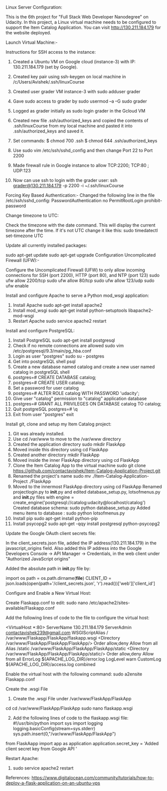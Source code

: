 Linux Server Configuration:

This is the 6th project for "Full Stack Web Developer Nanodegree" on Udacity.
In this project, a Linux virtual machine needs to be configured to support the Item Catalog Application.
You can visit  http://130.211.184.179  for the website deployed.

Launch Virtual Machine:-

Instructions for SSH access to the instance:
1.	Created a Ubuntu VM on Google cloud (instance-3) with IP: 130.211.184.179 (set by Google).
2.	Created key pair using ssh-keygen on local machine in /c/Users/Avishek/.ssh/linuxCourse
3.	Created user grader VM instance-3 with sudo adduser grader
4.	Gave sudo access to grader by sudo usermod –a –G sudo grader
5.	Logged as grader initially as sudo login grader in the Gcloud VM
6.	Created new file .ssh/authorized_keys and copied the contents of .ssh/linuxCourse from my local machine and pasted it into .ssh/authorized_keys and saved it.
7.	Set commands:
$ chmod 700 .ssh
$ chmod 644 .ssh/authorized_keys

8.	Use sudo vim /etc/ssh/sshd_config and then change Port 22 to Port 2200
9.	Made firewall rule in Google instance to allow TCP:2200; TCP:80 ; UDP:123
10.	Now can use ssh to login with the grader user: ssh grader@130.211.184.179 -p 2200 -i ~/.ssh/linuxCourse

Forcing Key Based Authentication:-
Changed the following line in the file /etc/ssh/sshd_config:
PasswordAuthentication no
PermitRootLogin prohibit-password

Change timezone to UTC:

Check the timezone with the date command. This will display the current timezone after the time. If it's not UTC change it like this:
sudo timedatectl set-timezone UTC

Update all currently installed packages:

sudo apt-get update
sudo apt-get upgrade
Configuration Uncomplicated Firewall (UFW):-

Configure the Uncomplicated Firewall (UFW) to only allow incoming connections for SSH (port 2200), HTTP (port 80), and NTP (port 123)
sudo ufw allow 2200/tcp
sudo ufw allow 80/tcp
sudo ufw allow 123/udp
sudo ufw enable

Install and configure Apache to serve a Python mod_wsgi application:

1.	Install Apache sudo apt-get install apache2
2.	Install mod_wsgi sudo apt-get install python-setuptools libapache2-mod-wsgi
3.	Restart Apache sudo service apache2 restart

Install and configure PostgreSQL:

1.	Install PostgreSQL sudo apt-get install postgresql
2.	Check if no remote connections are allowed sudo vim /etc/postgresql/9.3/main/pg_hba.conf
3.	Login as user "postgres" sudo su - postgres
4.	Get into postgreSQL shell psql
5.	Create a new database named catalog and create a new user named catalog in postgreSQL shell
6.	postgres=# CREATE DATABASE catalog;
7.	postgres=# CREATE USER catalog;
8.	Set a password for user catalog
9.	postgres=# ALTER ROLE catalog WITH PASSWORD 'udacity';
10.	Give user "catalog" permission to "catalog" application database
11.	postgres=# GRANT ALL PRIVILEGES ON DATABASE catalog TO catalog;
12.	Quit postgreSQL postgres=# \q
13.	Exit from user "postgres"
exit

Install git, clone and setup my Item Catalog project:

1.	Git was already installed.
2.	Use cd /var/www to move to the /var/www directory
3.	Created the application directory sudo mkdir FlaskApp
4.	Moved inside this directory using cd FlaskApp
5.	Created another directory mkdir FlaskApp
6.	Moved inside the inner FlaskApp directory using cd FlaskApp
7.	Clone the Item Catalog App to the virtual machine sudo git clone https://github.com/contactavishek/Item-Catalog-Application-Project.git
8.	Renamed the project's name sudo mv ./Item-Catalog-Application-Project ./FlaskApp
9.	Moved to the innermost FlaskApp directory using cd FlaskApp
        Renamed projectlogin.py to __init__.py and edited database_setup.py, lotsofmenus.py and __init__.py files with engine = create_engine('postgresql://catalog:udacity@localhost/catalog')
        Created database schema: sudo python database_setup.py
	Added menu items to database : sudo python lotsofmenus.py
10.	Install pip sudo apt-get install python-pip
11.	Install psycopg2 sudo apt-get -qqy install postgresql python-psycopg2

Update the Google OAuth client secrets file:

In the client_secrets.json file, added the IP address(130.211.184.179) in the javascript_origins field. Also added this IP address into the Google Developers Console -> API Manager -> Credentials, in the web client under "Authorized JavaScript origins"

Added the absolute path in __init__.py file by:

import os
path = os.path.dirname(__file__)
CLIENT_ID = json.loads(open(path+'/client_secrets.json', 'r').read())['web']['client_id']

Configure and Enable a New Virtual Host:

Create Flaskapp.conf to edit: sudo nano /etc/apache2/sites-available/Flaskapp.conf

Add the following lines of code to the file to configure the virtual host:

<VirtualHost *:80>
	ServerName 130.211.184.179
	ServerAdmin contactavishek239@gmail.com
	WSGIScriptAlias / /var/www/Flaskapp/FlaskApp/flaskapp.wsgi
	<Directory /var/www/FlaskApp/FlaskApp/FlaskApp/>
		Order allow,deny
		Allow from all
	</Directory>
	Alias /static /var/www/FlaskApp/FlaskApp/FlaskApp/static
	<Directory /var/www/FlaskApp/FlaskApp/FlaskApp/static/>
		Order allow,deny
		Allow from all
	</Directory>
	ErrorLog ${APACHE_LOG_DIR}/error.log
	LogLevel warn
	CustomLog ${APACHE_LOG_DIR}/access.log combined
</VirtualHost>

Enable the virtual host with the following command: sudo a2ensite Flaskapp.conf

Create the .wsgi File

1.	Create the .wsgi File under /var/www/FlaskApp/FlaskApp

cd cd /var/www/FlaskApp/FlaskApp
sudo nano flaskapp.wsgi

2.	Add the following lines of code to the flaskapp.wsgi file:
#!/usr/bin/python
import sys
import logging
logging.basicConfig(stream=sys.stderr)
sys.path.insert(0,"/var/www/FlaskApp/FlaskApp")

from FlaskAapp import app as application
application.secret_key = 'Added client secret key from Google API '

Restart Apache:
1.	sudo service apache2 restart

References:
https://www.digitalocean.com/community/tutorials/how-to-deploy-a-flask-application-on-an-ubuntu-vps

